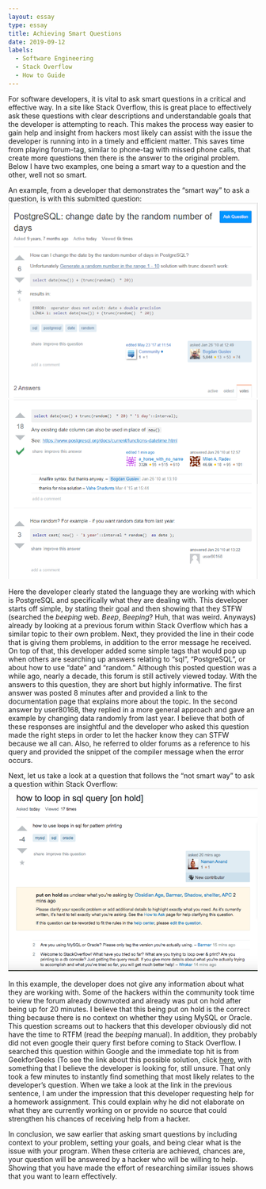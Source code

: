 ```yaml
---
layout: essay
type: essay
title: Achieving Smart Questions
date: 2019-09-12
labels:
  - Software Engineering
  - Stack Overflow
  - How to Guide
---
```

For software developers, it is vital to ask smart questions in a critical and effective way. In a site like Stack Overflow, this is great place to effectively ask these questions with clear descriptions and understandable goals that the developer is attempting to reach. This makes the process way easier to gain help and insight from hackers most likely can assist with the issue the developer is running into in a timely and efficient matter. This saves time from playing forum-tag, similar to phone-tag with missed phone calls, that create more questions then there is the answer to the original problem. Below I have two examples, one being a smart way to a question and the other, well not so smart.

An example, from a developer that demonstrates the “smart way” to ask a question, is with this submitted question:
<img class="ui image" src="../images/smart_question.png">
<img class="ui image" src="../images/smart_questions_answered.png">

Here the developer clearly stated the language they are working with which is PostgreSQL and specifically what they are dealing with. This developer starts off simple, by stating their goal and then showing that they STFW (searched the *beeping* web. *Beep*, *Beeping*? Huh, that was weird. Anyways) already by looking at a previous forum within Stack Overflow which has a similar topic to their own problem. Next, they provided the line in their code that is giving them problems, in addition to the error message he received. On top of that, this developer added some simple tags that would pop up when others are searching up answers relating to “sql”, “PostgreSQL”, or about how to use “date” and “random.” Although this posted question was a while ago, nearly a decade, this forum is still actively viewed today. With the answers to this question, they are short but highly informative. The first answer was posted 8 minutes after and provided a link to the documentation page that explains more about the topic. In the second answer by user80168, they replied in a more general approach and gave an example by changing data randomly from last year. I believe that both of these responses are insightful and the developer who asked this question made the right steps in order to let the hacker know they can STFW because we all can. Also, he referred to older forums as a reference to his query and provided the snippet of the compiler message when the error occurs.

Next, let us take a look at a question that follows the “not smart way” to ask a question within Stack Overflow:
<img class="ui image" src="../images/not_smart_question.png">

In this example, the developer does not give any information about what they are working with. Some of the hackers within the community took time to view the forum already downvoted and already was put on hold after being up for 20 minutes. I believe that this being put on hold is the correct thing because there is no context on whether they using MySQL or Oracle. This question screams out to hackers that this developer obviously did not have the time to RTFM (read the *beeping* manual). In addition, they probably did not even google their query first before coming to Stack Overflow. I searched this question within Google and the immediate top hit is from GeekforGeeks (To see the link about this possible solution, click <a href="https://www.geeksforgeeks.org/print-different-star-patterns-sql/">here</a>, with something that I believe the developer is looking for, still unsure. That only took a few minutes to instantly find something that most likely relates to the developer’s question. When we take a look at the link in the previous sentence, I am under the impression that this developer requesting help for a homework assignment. This could explain why he did not elaborate on what they are currently working on or provide no source that could strengthen his chances of receiving help from a hacker.

In conclusion, we saw earlier that asking smart questions by including context to your problem, setting your goals, and being clear what is the issue with your program. When these criteria are achieved, chances are, your question will be answered by a hacker who will be willing to help. Showing that you have made the effort of researching similar issues shows that you want to learn effectively.
